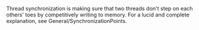 Thread synchronization is making sure that two threads don't step on each others' toes by competitively writing to memory. For a lucid and complete explanation, see General/SynchronizationPoints.
